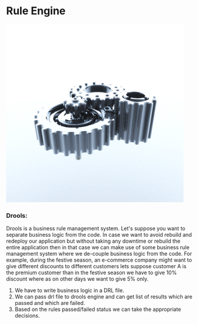 # Rule Engine
![Alt Text](engineLogo.gif)

<h3><b>Drools:</b></h3>
Drools is a business rule management system. Let's suppose you want to separate business logic from the code. In case we want to avoid rebuild and redeploy our application but without taking any downtime or rebuild the entire application then in that case we can make use of some business rule management
system where we de-couple business logic from the code. For example, during the festive season, an e-commerce company might want to give different discounts to different customers lets suppose customer A is the premium customer than in the festive season we have to give 10% discount where as on other days we want to give 5% only.

1. We have to write business logic in a DRL file.
2. We can pass drl file to drools engine and can get list of results which are passed and which are failed.
3. Based on the rules passed/failed status we can take the appropriate decisions.
